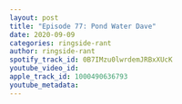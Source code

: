 ```yaml
---
layout: post
title: "Episode 77: Pond Water Dave"
date: 2020-09-09
categories: ringside-rant
author: ringside-rant
spotify_track_id: 0B7IMzu0lwrdemJRBxXUcK
youtube_video_id: 
apple_track_id: 1000490636793
youtube_metadata: 
---
```

